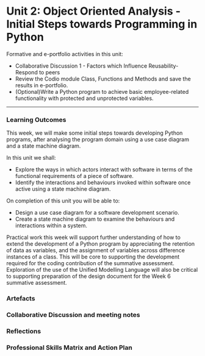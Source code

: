 # Unit 2: Object Oriented Analysis - Initial Steps towards Programming in Python

Formative and e-portfolio activities in this unit:
 - Collaborative Discussion 1 - Factors which Influence Reusability-Respond to peers
 - Review the Codio module Class, Functions and Methods and save the results in e-portfolio.
 - (Optional)Write a Python program to achieve basic employee-related functionality with protected and unprotected variables.

---

### Learning Outcomes
This week, we will make some initial steps towards developing Python programs, after analysing the program domain using a use case diagram and a state machine diagram.

In this unit we shall:
 - Explore the ways in which actors interact with software in terms of the functional requirements of a piece of software.
 - Identify the interactions and behaviours invoked within software once active using a state machine diagram.

On completion of this unit you will be able to:
 - Design a use case diagram for a software development scenario.
 - Create a state machine diagram to examine the behaviours and interactions within a system.

Practical work this week will support further understanding of how to extend the development of a Python program by appreciating the retention of data as variables, and the assignment of variables across difference instances of a class. This will be core to supporting the development required for the coding contribution of the summative assessment. Exploration of the use of the Unified Modelling Language will also be critical to supporting preparation of the design document for the Week 6 summative assessment.

### Artefacts
### Collaborative Discussion and meeting notes
### Reflections
### Professional Skills Matrix and Action Plan



